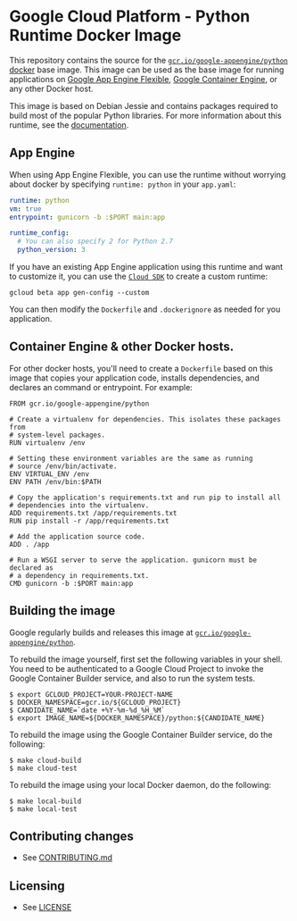 # Google Cloud Platform - Python Runtime Docker Image

This repository contains the source for the
[`gcr.io/google-appengine/python`](https://gcr.io/google-appengine/python)
[docker](https://docker.io) base image. This image can be used as the base image
for running applications on
[Google App Engine Flexible](https://cloud.google.com/appengine/docs/flexible/),
[Google Container Engine](https://cloud.google.com/container-engine), or any
other Docker host.

This image is based on Debian Jessie and contains packages required to build
most of the popular Python libraries. For more information about this runtime,
see the
[documentation](https://cloud.google.com/appengine/docs/flexible/python/runtime).

## App Engine

When using App Engine Flexible, you can use the runtime without worrying about
docker by specifying `runtime: python` in your `app.yaml`:

```yaml
runtime: python
vm: true
entrypoint: gunicorn -b :$PORT main:app

runtime_config:
  # You can also specify 2 for Python 2.7
  python_version: 3
```

If you have an existing App Engine application using this runtime and want to
customize it, you can use the
[`Cloud SDK`](https://cloud.google.com/sdk/gcloud/reference/preview/app/gen-config)
to create a custom runtime:

    gcloud beta app gen-config --custom 

You can then modify the `Dockerfile` and `.dockerignore` as needed for you
application.

## Container Engine & other Docker hosts.
  
For other docker hosts, you'll need to create a `Dockerfile` based on this image
that copies your application code, installs dependencies, and declares an
command or entrypoint. For example:

    FROM gcr.io/google-appengine/python
    
    # Create a virtualenv for dependencies. This isolates these packages from
    # system-level packages.
    RUN virtualenv /env
    
    # Setting these environment variables are the same as running
    # source /env/bin/activate.
    ENV VIRTUAL_ENV /env
    ENV PATH /env/bin:$PATH
    
    # Copy the application's requirements.txt and run pip to install all
    # dependencies into the virtualenv.
    ADD requirements.txt /app/requirements.txt
    RUN pip install -r /app/requirements.txt
    
    # Add the application source code.
    ADD . /app
    
    # Run a WSGI server to serve the application. gunicorn must be declared as
    # a dependency in requirements.txt.
    CMD gunicorn -b :$PORT main:app

## Building the image

Google regularly builds and releases this image at
[`gcr.io/google-appengine/python`](https://gcr.io/google-appengine/python).

To rebuild the image yourself, first set the following variables in your
shell. You need to be authenticated to a Google Cloud Project to invoke the
Google Container Builder service, and also to run the system tests.

```shell
$ export GCLOUD_PROJECT=YOUR-PROJECT-NAME
$ DOCKER_NAMESPACE=gcr.io/${GCLOUD_PROJECT}
$ CANDIDATE_NAME=`date +%Y-%m-%d_%H_%M`
$ export IMAGE_NAME=${DOCKER_NAMESPACE}/python:${CANDIDATE_NAME}
```

To rebuild the image using the Google Container Builder service, do the
following:

```shell
$ make cloud-build
$ make cloud-test
```

To rebuild the image using your local Docker daemon, do the following:

``` shell
$ make local-build
$ make local-test
```

## Contributing changes

* See [CONTRIBUTING.md](CONTRIBUTING.md)

## Licensing

* See [LICENSE](LICENSE)

